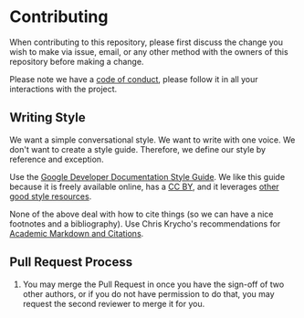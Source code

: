 # Contributing

When contributing to this repository, please first discuss the change you wish to make via issue, email, or any other method with the owners of this repository before making a change.

Please note we have a [code of conduct](CODE_OF_CONDUCT.md), please follow it in all your interactions with the project.

## Writing Style

We want a simple conversational style. We want to write with one voice. We don't want to create a style guide. Therefore, we define our style by reference and exception.

Use the [Google Developer Documentation Style Guide](https://developers.google.com/style/). We like this guide because it is freely available online, has a [CC BY](https://creativecommons.org/licenses/by/3.0/), and it leverages [other good style resources](https://developers.google.com/style/resources).

None of the above deal with how to cite things (so we can have a nice footnotes and a bibliography). Use Chris Krycho's recommendations for [Academic Markdown and Citations](https://www.chriskrycho.com/2015/academic-markdown-and-citations.html).

## Pull Request Process

1. You may merge the Pull Request in once you have the sign-off of two other authors, or if you do not have permission to do that, you may request the second reviewer to merge it for you.

